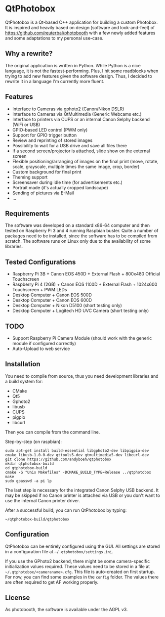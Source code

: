 QtPhotobox
==========

QtPhotobox is a Qt-based C++ application for building a custom Photobox. It is
inspired and heavily based on design (software and look-and-feel) of 
https://github.com/reuterbal/photobooth with a few
newly added features and some adaptations to my personal use-case.

Why a rewrite?
--------------

The original application is written in Python. While Python is a nice language,
it is not the fastest-performing. Plus, I hit some roadblocks when trying
to add new features given the software design. Thus, I decided to rewrite
it in a language I'm currently more fluent.

Features
--------

  * Interface to Cameras via gphoto2 (Canon/Nikon DSLR)
  * Interface to Cameras via QtMultimedia (Generic Webcams etc.)
  * Interface to printers via CUPS or an internal Canon Selphy backend (WiFi or USB)
  * GPIO-based LED control (PWM only)
  * Support for GPIO trigger button
  * Review and reprinting of stored images
  * Possibility to wait for a USB drive and save all files there
  * If a second screen/projector is attached, slide show on the external screen
  * Flexible positioning/arranging of images on the final print (move, rotate, scale, grayscale, multiple times the same image, crop, border)
  * Custom background for final print
  * Theming support
  * Screensaver during idle time (for advertisements etc.)
  * Portrait made (it's actually cropped landscape)
  * Sending of pictures via E-Mail
  * ...
  
Requirements
------------

The software was developed on a standard x86-64 computer and then tested on
Raspberry Pi 3 and 4 running Raspbian buster. Quite a number of packages need to be installed,
since the software has to be compiled from scratch. 
The software runs on Linux only due to the availability of some libraries.

Tested Configurations
---------------------

  - Raspberry Pi 3B + Canon EOS 450D + External Flash + 800x480 Official Touchscreen
  - Raspberry Pi 4 (2GB) + Canon EOS 1100D + External Flash + 1024x600 Touchscreen + PWM LEDs
  - Desktop Computer + Canon EOS 500D
  - Desktop Computer + Canon EOS 600D
  - Desktop Computer + Nikon D5100 (short testing only)
  - Desktop Computer + Logitech HD UVC Camera (short testing only)

TODO
----

 * Support Raspberry Pi Camera Module (should work with the generic module if configured correctly)
 * Auto-Upload to web service

Installation
------------

You need to compile from source, thus you need development libraries and a build
system for:

  * CMake
  * Qt5
  * Gphoto2
  * libusb
  * CUPS
  * pigpio
  * libcurl

Then you can compile from the command line.

Step-by-step (on raspbian):

```
sudo apt-get install build-essential libgphoto2-dev libpigpio-dev cmake libusb-1.0-0-dev qttools5-dev qtmultimedia5-dev libcurl-dev
git clone https://github.com/andyboeh/qtphotobox
mkdir qtphotobox-build
cd qtphotobox-build
cmake -G "Unix Makefiles" -DCMAKE_BUILD_TYPE=Release ../qtphotobox
make
sudo gpasswd -a pi lp
```

The last step is necessary for the integrated Canon Selphy USB backend. It may be skipped
if no Canon printer is attached via USB or you don't want to use the internal Canon
printer driver.

After a successful build, you can run QtPhotobox by typing:

```
~/qtphotobox-build/qtphotobox
```

Configuration
-------------

QtPhotobox can be entirely configured using the GUI. All settings are stored
in a configuration file at `~/.qtphotobox/settings.ini`.

If you use the GPhoto2 backend, there might be some camera-specific
initialization values required. These values need to be stored in a file at 
`~/.qtphotobox/<cameraname>.cfg`. This file is auto-created on first startup. For now, you can find some examples
in the `config` folder. The values there are often required to get AF working properly.

License
-------

As photobooth, the software is available under the AGPL v3.
